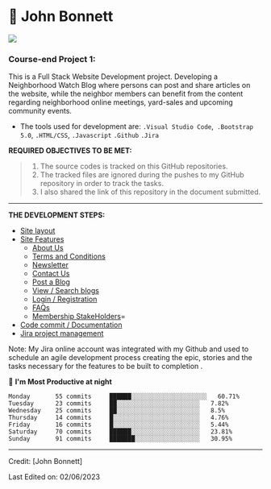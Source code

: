 # 🤵 John Bonnett
<p align="center">

![](https://camo.githubusercontent.com/992babdffd8c74a1502de375fbdf7e4d54773242/68747470733a2f2f6d656469612e67697068792e636f6d2f6d656469612f53576f536b4e36447854737a71494b4571762f67697068792e676966)
### Course-end Project 1:
This is a Full Stack Website Development project. Developing a Neighborhood Watch Blog where persons can post and share articles on the website, while the neighbor members can benefit from the content regarding neighborhood online meetings, yard-sales and upcoming community events.

- The tools used for development are: ```.Visual Studio Code```,``` .Bootstrap 5.0```, ```.HTML/CSS```, ```.Javascript``` ```.Github``` ```.Jira```

**REQUIRED OBJECTIVES TO BE MET:**

  >   1. The source codes is tracked on this GitHub repositories.
  > 2. The tracked files are ignored during the pushes to my GitHub repository in order to track the tasks.
  > 3. I also shared the link of this repository in the document submitted.

---

**THE DEVELOPMENT STEPS:**

* [Site layout](#markdown)
* [Site Features](#markdown-syntax-extensions)
  * [About Us](#multimarkdown-mmd)
  * [Terms and Conditions](#markdown-extra)
  * [Newsletter](#markdown-extended-mde)
  * [Contact Us](#multimarkdown-mmd)
  * [Post a Blog](#markdown-extra)
  * [View / Search blogs](#markdown-extended-mde)
  * [Login / Registration](#markdown-extended-mde)
  * [FAQs](#markdown-extended-mmd)
  * [Membership StakeHolders](#markdown-extended-mmd)=
* [Code commit / Documentation](#manuscripts)
* [Jira project management](#manuscripts)

Note: My Jira online account was integrated with my Github and used to schedule an agile development process creating the epic, stories and the tasks necessary for the features to be built to completion .

<!--START_SECTION:waka-->

📅 **I'm Most Productive at night**

```text
Monday       55 commits     ██████░░░░░░░░░░░░░░░░░░░░░   60.71%
Tuesday      23 commits     ██░░░░░░░░░░░░░░░░░░░░░░░   7.82%
Wednesday    25 commits     ██░░░░░░░░░░░░░░░░░░░░░░░   8.5%
Thursday     14 commits     █░░░░░░░░░░░░░░░░░░░░░░░░   4.76%
Friday       16 commits     █░░░░░░░░░░░░░░░░░░░░░░░░   5.44%
Saturday     70 commits     ██████░░░░░░░░░░░░░░░░░░░   23.81%
Sunday       91 commits     ███████░░░░░░░░░░░░░░░░░░   30.95%

```
---

Credit: [John Bonnett]

Last Edited on: 02/06/2023
